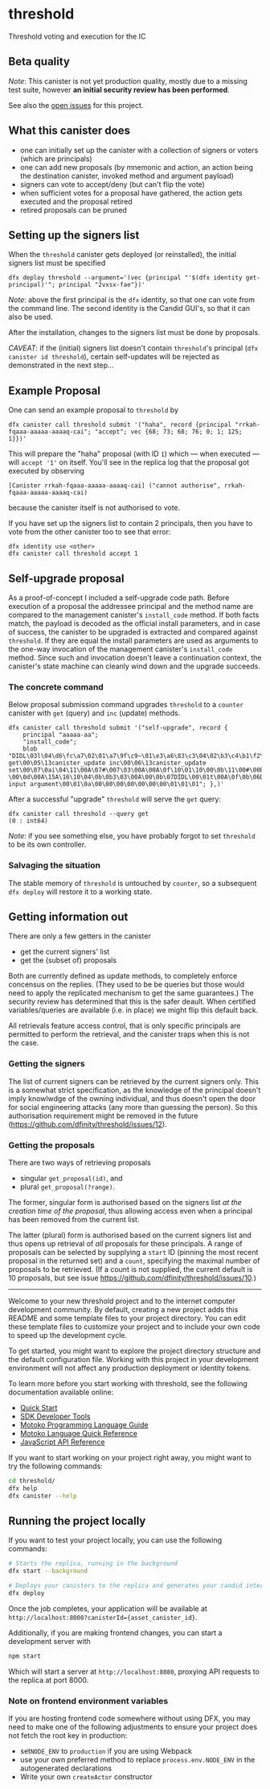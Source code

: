 # threshold

Threshold voting and execution for the IC

## Beta quality

_Note_: This canister is not yet production quality, mostly due to a
missing test suite, however **an initial security review has been performed**.

See also the [open issues](https://github.com/dfinity/threshold/issues) for this project.

## What this canister does

- one can initially set up the canister with a collection of signers or voters (which are principals)
- one can add new proposals (by mnemonic and action, an action being the destination canister, invoked method and argument payload)
- signers can vote to accept/deny (but can't flip the vote)
- when sufficient votes for a proposal have gathered, the action gets
  executed and the proposal retired
- retired proposals can be pruned

## Setting up the signers list

When the `threshold` canister gets deployed (or reinstalled), the
initial signers list must be specified

``` shell
dfx deploy threshold --argument='(vec {principal "'$(dfx identity get-principal)'"; principal "2vxsx-fae"})'
```

_Note_: above the first principal is the `dfx` identity, so that one can vote from the command line. The second identity is the Candid GUI's, so that it can also be used.

After the installation, changes to the signers list must be done by proposals.

_CAVEAT_: if the (initial) signers list doesn't contain `threshold`'s
principal (`dfx canister id threshold`), certain self-updates will be
rejected as demonstrated in the next step...

## Example Proposal

One can send an example proposal to `threshold` by
``` shell
dfx canister call threshold submit '("haha", record {principal "rrkah-fqaaa-aaaaa-aaaaq-cai"; "accept"; vec {68; 73; 68; 76; 0; 1; 125; 1}})'
```
This will prepare the "haha" proposal (with ID `1`) which — when executed — will `accept '1'` on itself.
You'll see in the replica log that the proposal got executed by observing
```
[Canister rrkah-fqaaa-aaaaa-aaaaq-cai] ("cannot authorise", rrkah-fqaaa-aaaaa-aaaaq-cai)
```
because the canister itself is not authorised to vote.

If you have set up the signers list to contain 2 principals, then you
have to vote from the other canister too to see that error:
``` shell
dfx identity use <other>
dfx canister call threshold accept 1
```

## Self-upgrade proposal

As a proof-of-concept I included a self-upgrade code path. Before execution of a
proposal the addressee principal and the method name are compared to the management
canister's `install_code` method. If both facts match, the payload is decoded as
the official install parameters, and in case of success, the canister to be upgraded
is extracted and compared against `threshold`. If they are equal the install parameters
are used as arguments to the one-way invocation of the management canister's `install_code`
method. Since such and invocation doesn't leave a continuation context, the canister's
state machine can cleanly wind down and the upgrade succeeds.

### The concrete command

Below proposal submission command upgrades `threshold` to a `counter` canister with `get`
(query) and `inc` (update) methods.

``` shell
dfx canister call threshold submit '("self-upgrade", record {
    principal "aaaaa-aa";
    "install_code";
    blob "DIDL\03l\04\d6\fc\a7\02\01\a7\9f\c9~\01\e3\a6\83\c3\04\02\b3\c4\b1\f2\04hm{k\01\9c\e9\c6\99\06\7f\01\00\00\83\03\00asm\01\00\00\00\01\17\05\60\00\00\60\02\7f\7f\00\60\00\01\7f\60\03\7f\7f\7f\00\60\01\7f\00\02h\05\03ic0\09msg_reply\00\00\03ic0\15msg_reply_data_append\00\01\03ic0\11msg_arg_data_size\00\02\03ic0\11msg_arg_data_copy\00\03\03ic0\04trap\00\01\03\05\04\00\00\00\04\05\03\01\00\01\06\06\01~\01B\00\0b\07B\03\12canister_query get\00\05\13canister_update inc\00\06\13canister_update set\00\07\0ai\04\11\00A\07#\007\03\00A\00A\0f\10\01\10\00\0b\11\00#\00B\01|$\00A\0fA\06\10\01\10\00\0b6\00\10\02A\0fF\10\08A2A\00\10\02\10\03A2)\03\00B\08\86B\80\88\a5\a2\c4\89\c0\80\f4\00Q\10\08A9)\03\00$\00A\0fA\06\10\01\10\00\0b\0c\00 \00\0d\00A\15A\16\10\04\0b\0b3\03\00A\00\0b\07DIDL\00\01t\00A\0f\0b\06DIDL\00\00\00A\15\0b\16Invalid input argument\00\01\0a\00\00\00\00\00\00\00\01\01\01"; },)'
```
After a successful "upgrade" `threshold` will serve the `get` query:
``` shell
dfx canister call threshold --query get
(0 : int64)
```
_Note_: if you see something else, you have probably forgot to set `threshold` to be its own controller.

### Salvaging the situation

The stable memory of `threshold` is untouched by `counter`, so a subsequent `dfx deploy`
will restore it to a working state.

## Getting information out

There are only a few getters in the canister
- get the current signers' list
- get the (subset of) proposals

Both are currently defined as update methods, to completely enforce
concensus on the replies. (They used to be be queries but those would
need to apply the replicated mechanism to get the same guarantees.)
The security review has determined that this is the safer deault. When
certified variables/queries are available (i.e. in place) we might
flip this default back.

All retrievals feature access control, that is only specific
principals are permitted to perform the retrieval, and the canister
traps when this is not the case.

### Getting the signers

The list of current signers can be retrieved by the current signers
only. This is a somewhat strict specification, as the knowledge of the
principal doesn't imply knowlwdge of the owning individual, and thus
doesn't open the door for social engineering attacks (any more than
guessing the person). So this authorisation requirement might be
removed in the future (https://github.com/dfinity/threshold/issues/12).

### Getting the proposals

There are two ways of retrieving proposals
- singular `get_proposal(id)`, and
- plural `get_proposal(?range)`.

The former, singular form is authorised based on the signers list _at
the creation time of the proposal_, thus allowing access even when a
principal has been removed from the current list.

The latter (plural) form is authorised based on the current signers
list and thus opens up retrieval of _all_ proposals for these principals.
A range of proposals can be selected by supplying a `start` ID
(pinning the most recent proposal in the returned set) and a `count`,
specifying the maximal number of proposals to be retrieved. (If a count
is not supplied, the current default is 10 proposals, but see issue 
https://github.com/dfinity/threshold/issues/10.)

-------------

Welcome to your new threshold project and to the internet computer development community. By default, creating a new project adds this README and some template files to your project directory. You can edit these template files to customize your project and to include your own code to speed up the development cycle.

To get started, you might want to explore the project directory structure and the default configuration file. Working with this project in your development environment will not affect any production deployment or identity tokens.

To learn more before you start working with threshold, see the following documentation available online:

- [Quick Start](https://sdk.dfinity.org/docs/quickstart/quickstart-intro.html)
- [SDK Developer Tools](https://sdk.dfinity.org/docs/developers-guide/sdk-guide.html)
- [Motoko Programming Language Guide](https://sdk.dfinity.org/docs/language-guide/motoko.html)
- [Motoko Language Quick Reference](https://sdk.dfinity.org/docs/language-guide/language-manual.html)
- [JavaScript API Reference](https://erxue-5aaaa-aaaab-qaagq-cai.raw.ic0.app)

If you want to start working on your project right away, you might want to try the following commands:

```bash
cd threshold/
dfx help
dfx canister --help
```

## Running the project locally

If you want to test your project locally, you can use the following commands:

```bash
# Starts the replica, running in the background
dfx start --background

# Deploys your canisters to the replica and generates your candid interface
dfx deploy
```

Once the job completes, your application will be available at `http://localhost:8000?canisterId={asset_canister_id}`.

Additionally, if you are making frontend changes, you can start a development server with

```bash
npm start
```

Which will start a server at `http://localhost:8080`, proxying API requests to the replica at port 8000.

### Note on frontend environment variables

If you are hosting frontend code somewhere without using DFX, you may need to make one of the following adjustments to ensure your project does not fetch the root key in production:

- set`NODE_ENV` to `production` if you are using Webpack
- use your own preferred method to replace `process.env.NODE_ENV` in the autogenerated declarations
- Write your own `createActor` constructor
